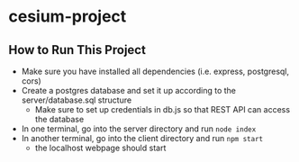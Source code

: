 # cesium-project

## How to Run This Project

- Make sure you have installed all dependencies (i.e. express, postgresql, cors)
- Create a postgres database and set it up according to the server/database.sql structure
  - Make sure to set up credentials in db.js so that REST API can access the database
- In one terminal, go into the server directory and run `node index`
- In another terminal, go into the client directory and run `npm start`
  - the localhost webpage should start

